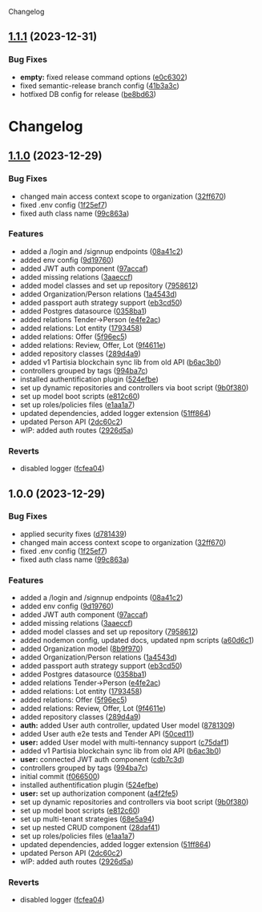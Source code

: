 Changelog

## [1.1.1](https://github.com/eTrustyMPC/backend-v2/compare/v1.1.0...v1.1.1) (2023-12-31)


### Bug Fixes

* **empty:** fixed release command options ([e0c6302](https://github.com/eTrustyMPC/backend-v2/commit/e0c630204075d1d6c9653c6c3c0994319c022add))
* fixed semantic-release branch config ([41b3a3c](https://github.com/eTrustyMPC/backend-v2/commit/41b3a3cf9425c49d0587aa87399ec52ff5548957))
* hotfixed DB config for release ([be8bd63](https://github.com/eTrustyMPC/backend-v2/commit/be8bd6396fcaa4efa0ae56aeef064d97b686c882))

# Changelog

## [1.1.0](https://github.com/eTrustyMPC/backend-v2/compare/v1.0.0...v1.1.0) (2023-12-29)

### Bug Fixes

* changed main access context scope to organization ([32ff670](https://github.com/eTrustyMPC/backend-v2/commit/32ff670fca5d4a2b05fb9ea068f986447bbd678f))
* fixed .env config ([1f25ef7](https://github.com/eTrustyMPC/backend-v2/commit/1f25ef7fa19c20b15138a2df31069e398a6caacb))
* fixed auth class name ([99c863a](https://github.com/eTrustyMPC/backend-v2/commit/99c863aa3a6576ae24ea3bcc51eb3b3c03d726ec))

### Features

* added a /login and /signnup endpoints ([08a41c2](https://github.com/eTrustyMPC/backend-v2/commit/08a41c298ef142d7db8ba3b1d2e3bf041cc09778))
* added env config ([9d19760](https://github.com/eTrustyMPC/backend-v2/commit/9d197607bb74678422ae39372600a84ed3ec8d2f))
* added JWT auth component ([97accaf](https://github.com/eTrustyMPC/backend-v2/commit/97accaf67290c0a793dd09b4ac800f7fa4a83326))
* added missing relations ([3aaeccf](https://github.com/eTrustyMPC/backend-v2/commit/3aaeccf38b7641d9f5bb0c6f5bd3680d7f0a914e))
* added model classes and set up repository ([7958612](https://github.com/eTrustyMPC/backend-v2/commit/7958612826c5308550ac6edb7c7b882a5c7f168f))
* added Organization/Person relations ([1a4543d](https://github.com/eTrustyMPC/backend-v2/commit/1a4543d84da4fe2327d717b0a60a1d2569fc3dca))
* added passport auth strategy support ([eb3cd50](https://github.com/eTrustyMPC/backend-v2/commit/eb3cd5059dc079504d308e6dc69b2c446b6e04ad))
* added Postgres datasource ([0358ba1](https://github.com/eTrustyMPC/backend-v2/commit/0358ba1d6c7848e91393b1502657c4e8d42d88a3))
* added relations Tender->Person ([e4fe2ac](https://github.com/eTrustyMPC/backend-v2/commit/e4fe2acfe172bc2775b33afc9e4afc29d3648691))
* added relations: Lot entity ([1793458](https://github.com/eTrustyMPC/backend-v2/commit/17934587c529f63017606c4e51018de0dcc65438))
* added relations: Offer ([5f96ec5](https://github.com/eTrustyMPC/backend-v2/commit/5f96ec5f6d556aa8cd1d849ef829b2d284d68c1f))
* added relations: Review, Offer, Lot ([9f4611e](https://github.com/eTrustyMPC/backend-v2/commit/9f4611e363084cf65b4d5e54994547bba6206d8f))
* added repository classes ([289d4a9](https://github.com/eTrustyMPC/backend-v2/commit/289d4a9f78ed3d8b86319e0608d69c0a513bc98d))
* added v1 Partisia blockchain sync lib from old API ([b6ac3b0](https://github.com/eTrustyMPC/backend-v2/commit/b6ac3b055aefc1f482c230d4cb039b721b44766a))
* controllers grouped by tags ([994ba7c](https://github.com/eTrustyMPC/backend-v2/commit/994ba7c91b7bc7e5c5edba6f0b10ab2b25e07f8e))
* installed authentification plugin ([524efbe](https://github.com/eTrustyMPC/backend-v2/commit/524efbe789ffc298b71191cfc8019da721e978ca))
* set up dynamic repositories and controllers via boot script ([9b0f380](https://github.com/eTrustyMPC/backend-v2/commit/9b0f380c5b66bf5787e0e69bc5330fb339148a50))
* set up model boot scripts ([e812c60](https://github.com/eTrustyMPC/backend-v2/commit/e812c60f96d667d530cb4877f9e2e6e95cd8be82))
* set up roles/policies files ([e1aa1a7](https://github.com/eTrustyMPC/backend-v2/commit/e1aa1a7f07a5c61fecd18e8f8b53ffa049f43bfa))
* updated dependencies, added logger extension ([51ff864](https://github.com/eTrustyMPC/backend-v2/commit/51ff86490a74acbcc298fd171f069f57ced74687))
* updated Person API ([2dc60c2](https://github.com/eTrustyMPC/backend-v2/commit/2dc60c2910415ced272f927cdcb9cfb36001ba10))
* wIP: added auth routes ([2926d5a](https://github.com/eTrustyMPC/backend-v2/commit/2926d5a60edf3cf212c1fa13b4bcee68ff1eabc6))

### Reverts

* disabled logger ([fcfea04](https://github.com/eTrustyMPC/backend-v2/commit/fcfea04b326104e08549bb622f819fb8b0246613))

## 1.0.0 (2023-12-29)

### Bug Fixes

* applied security fixes ([d781439](https://github.com/eTrustyMPC/backend-v2/commit/d781439ccb7f53f430db52918ad4be0684db841e))
* changed main access context scope to organization ([32ff670](https://github.com/eTrustyMPC/backend-v2/commit/32ff670fca5d4a2b05fb9ea068f986447bbd678f))
* fixed .env config ([1f25ef7](https://github.com/eTrustyMPC/backend-v2/commit/1f25ef7fa19c20b15138a2df31069e398a6caacb))
* fixed auth class name ([99c863a](https://github.com/eTrustyMPC/backend-v2/commit/99c863aa3a6576ae24ea3bcc51eb3b3c03d726ec))

### Features

* added a /login and /signnup endpoints ([08a41c2](https://github.com/eTrustyMPC/backend-v2/commit/08a41c298ef142d7db8ba3b1d2e3bf041cc09778))
* added env config ([9d19760](https://github.com/eTrustyMPC/backend-v2/commit/9d197607bb74678422ae39372600a84ed3ec8d2f))
* added JWT auth component ([97accaf](https://github.com/eTrustyMPC/backend-v2/commit/97accaf67290c0a793dd09b4ac800f7fa4a83326))
* added missing relations ([3aaeccf](https://github.com/eTrustyMPC/backend-v2/commit/3aaeccf38b7641d9f5bb0c6f5bd3680d7f0a914e))
* added model classes and set up repository ([7958612](https://github.com/eTrustyMPC/backend-v2/commit/7958612826c5308550ac6edb7c7b882a5c7f168f))
* added nodemon config, updated docs, updated npm scripts ([a60d6c1](https://github.com/eTrustyMPC/backend-v2/commit/a60d6c1a31938c21195289f6df3c312be5ed0535))
* added Organization model ([8b9f970](https://github.com/eTrustyMPC/backend-v2/commit/8b9f9703a45f00dee93e3fa29afc76eef598e587))
* added Organization/Person relations ([1a4543d](https://github.com/eTrustyMPC/backend-v2/commit/1a4543d84da4fe2327d717b0a60a1d2569fc3dca))
* added passport auth strategy support ([eb3cd50](https://github.com/eTrustyMPC/backend-v2/commit/eb3cd5059dc079504d308e6dc69b2c446b6e04ad))
* added Postgres datasource ([0358ba1](https://github.com/eTrustyMPC/backend-v2/commit/0358ba1d6c7848e91393b1502657c4e8d42d88a3))
* added relations Tender->Person ([e4fe2ac](https://github.com/eTrustyMPC/backend-v2/commit/e4fe2acfe172bc2775b33afc9e4afc29d3648691))
* added relations: Lot entity ([1793458](https://github.com/eTrustyMPC/backend-v2/commit/17934587c529f63017606c4e51018de0dcc65438))
* added relations: Offer ([5f96ec5](https://github.com/eTrustyMPC/backend-v2/commit/5f96ec5f6d556aa8cd1d849ef829b2d284d68c1f))
* added relations: Review, Offer, Lot ([9f4611e](https://github.com/eTrustyMPC/backend-v2/commit/9f4611e363084cf65b4d5e54994547bba6206d8f))
* added repository classes ([289d4a9](https://github.com/eTrustyMPC/backend-v2/commit/289d4a9f78ed3d8b86319e0608d69c0a513bc98d))
* **auth:** added User auth controller, updated User model ([8781309](https://github.com/eTrustyMPC/backend-v2/commit/87813098eeb55bd5a3bb33c3f9d804f0d569f281))
* added User auth e2e tests and Tender API ([50ced11](https://github.com/eTrustyMPC/backend-v2/commit/50ced111d523f6c9168be89d3e01c07d53748203))
* **user:** added User model with multi-tennancy support ([c75daf1](https://github.com/eTrustyMPC/backend-v2/commit/c75daf1e69ae6f94648260c5c8b2a0d837b3c4cc))
* added v1 Partisia blockchain sync lib from old API ([b6ac3b0](https://github.com/eTrustyMPC/backend-v2/commit/b6ac3b055aefc1f482c230d4cb039b721b44766a))
* **user:** connected JWT auth component ([cdb7c3d](https://github.com/eTrustyMPC/backend-v2/commit/cdb7c3d6914fa764d1848c0fa0cc664800b62783))
* controllers grouped by tags ([994ba7c](https://github.com/eTrustyMPC/backend-v2/commit/994ba7c91b7bc7e5c5edba6f0b10ab2b25e07f8e))
* initial commit ([f066500](https://github.com/eTrustyMPC/backend-v2/commit/f0665005be0b533eea45e653ae51fea588e07f9a))
* installed authentification plugin ([524efbe](https://github.com/eTrustyMPC/backend-v2/commit/524efbe789ffc298b71191cfc8019da721e978ca))
* **user:** set up authorization component ([a4f2fe5](https://github.com/eTrustyMPC/backend-v2/commit/a4f2fe57d43eb6f5fb2445b376cc114a5d943353))
* set up dynamic repositories and controllers via boot script ([9b0f380](https://github.com/eTrustyMPC/backend-v2/commit/9b0f380c5b66bf5787e0e69bc5330fb339148a50))
* set up model boot scripts ([e812c60](https://github.com/eTrustyMPC/backend-v2/commit/e812c60f96d667d530cb4877f9e2e6e95cd8be82))
* set up multi-tenant strategies ([68e5a94](https://github.com/eTrustyMPC/backend-v2/commit/68e5a94a8ccd8e1f2659495d100ccd3550b938e0))
* set up nested CRUD component ([28daf41](https://github.com/eTrustyMPC/backend-v2/commit/28daf4117e282237b502b845e4c26c841784eb15))
* set up roles/policies files ([e1aa1a7](https://github.com/eTrustyMPC/backend-v2/commit/e1aa1a7f07a5c61fecd18e8f8b53ffa049f43bfa))
* updated dependencies, added logger extension ([51ff864](https://github.com/eTrustyMPC/backend-v2/commit/51ff86490a74acbcc298fd171f069f57ced74687))
* updated Person API ([2dc60c2](https://github.com/eTrustyMPC/backend-v2/commit/2dc60c2910415ced272f927cdcb9cfb36001ba10))
* wIP: added auth routes ([2926d5a](https://github.com/eTrustyMPC/backend-v2/commit/2926d5a60edf3cf212c1fa13b4bcee68ff1eabc6))

### Reverts

* disabled logger ([fcfea04](https://github.com/eTrustyMPC/backend-v2/commit/fcfea04b326104e08549bb622f819fb8b0246613))
